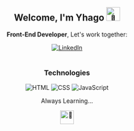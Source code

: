 <h2 align="center">Welcome, I'm Yhago
    <picture>
        <source srcset="https://fonts.gstatic.com/s/e/notoemoji/latest/1f44b/512.webp" type="image/webp">
        <img src="https://fonts.gstatic.com/s/e/notoemoji/latest/1f44b/512.gif" alt="👋" width="32" height="32">
    </picture>
</h2>

<div align="center">
    <p><b>Front-End Developer</b>, Let's work together:</p>
</div>
<div align="center">
    <a href="https://www.linkedin.com/in/yhagolopes">
        <img src="https://img.shields.io/badge/LinkedIn-0077B5?style=for-the-badge&logo=linkedin&logoColor=white" alt="LinkedIn">
    </a>
    <br></br>
</div>

<div align="center">
    <h3>Technologies</h3>
    <picture>
        <img src="https://img.shields.io/badge/HTML-239120?style=for-the-badge&logo=html5&logoColor=white" alt="HTML">
    </picture>
    <picture>
        <img src="https://img.shields.io/badge/CSS-239120?&style=for-the-badge&logo=css3&logoColor=white" alt="CSS">
    </picture>
    <picture>
        <img src="https://img.shields.io/badge/JavaScript-F7DF1E?style=for-the-badge&logo=javascript&logoColor=black" alt="JavaScript">
    </picture>
</div>

<div align="center">
    <p> Always Learning...</p>
    <picture>
        <source srcset="https://fonts.gstatic.com/s/e/notoemoji/latest/1f680/512.webp" type="image/webp">
        <img src="https://fonts.gstatic.com/s/e/notoemoji/latest/1f680/512.gif" alt="🚀" width="32" height="32">
    </picture>
</div>

<!--
**yhagolopes/yhagolopes** is a ✨ _special_ ✨ repository because its `README.md` (this file) appears on your GitHub profile.

Here are some ideas to get you started:

- 🔭 I’m currently working on ...
- 🌱 I’m currently learning ...
- 👯 I’m looking to collaborate on ...
- 🤔 I’m looking for help with ...
- 💬 Ask me about ...
- 📫 How to reach me: ...
- 😄 Pronouns: ...
- ⚡ Fun fact: ...
-->
